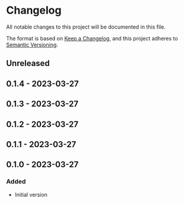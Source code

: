 # Changelog
All notable changes to this project will be documented in this file.

The format is based on [Keep a Changelog](https://keepachangelog.com/en/1.0.0/),
and this project adheres to [Semantic Versioning](https://semver.org/spec/v2.0.0.html).

## Unreleased

## 0.1.4 - 2023-03-27

## 0.1.3 - 2023-03-27

## 0.1.2 - 2023-03-27

## 0.1.1 - 2023-03-27

## 0.1.0 - 2023-03-27
### Added
- Initial version
